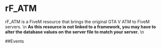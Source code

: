 # rF_ATM

rF_ATM is a FiveM resource that brings the original GTA V ATM to FiveM servers. \n
**As this resource is not linked to a framework, you may have to alter the database values on the server file to match your server.** 
\n

##Events
